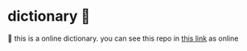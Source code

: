 # dictionary :book:
:open_book:
this is a online dictionary.
you can see this repo in [this link](https://abdollahi4730.github.io/dictionary/) as online
